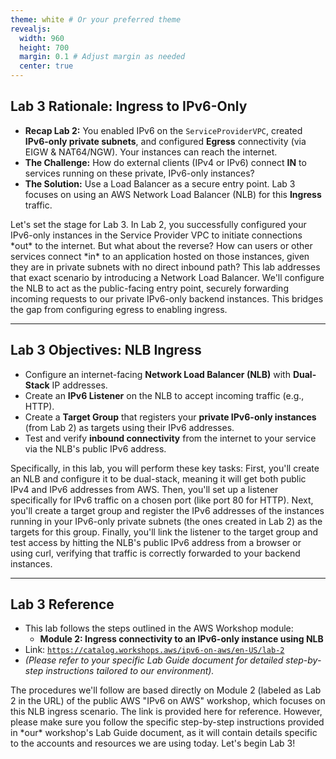 ```yaml
---
theme: white # Or your preferred theme
revealjs:
  width: 960
  height: 700
  margin: 0.1 # Adjust margin as needed
  center: true
---
```


## Lab 3 Rationale: Ingress to IPv6-Only

* **Recap Lab 2:** You enabled IPv6 on the `ServiceProviderVPC`, created **IPv6-only private subnets**, and configured **Egress** connectivity (via EIGW & NAT64/NGW). Your instances can reach the internet.
* **The Challenge:** How do external clients (IPv4 or IPv6) connect **IN** to services running on these private, IPv6-only instances?
* **The Solution:** Use a Load Balancer as a secure entry point. Lab 3 focuses on using an AWS Network Load Balancer (NLB) for this **Ingress** traffic.

<aside class="notes">
Let's set the stage for Lab 3. In Lab 2, you successfully configured your IPv6-only instances in the Service Provider VPC to initiate connections *out* to the internet. But what about the reverse? How can users or other services connect *in* to an application hosted on those instances, given they are in private subnets with no direct inbound path? This lab addresses that exact scenario by introducing a Network Load Balancer. We'll configure the NLB to act as the public-facing entry point, securely forwarding incoming requests to our private IPv6-only backend instances. This bridges the gap from configuring egress to enabling ingress.
</aside>

---

## Lab 3 Objectives: NLB Ingress

* Configure an internet-facing **Network Load Balancer (NLB)** with **Dual-Stack** IP addresses.
* Create an **IPv6 Listener** on the NLB to accept incoming traffic (e.g., HTTP).
* Create a **Target Group** that registers your **private IPv6-only instances** (from Lab 2) as targets using their IPv6 addresses.
* Test and verify **inbound connectivity** from the internet to your service via the NLB's public IPv6 address.

<aside class="notes">
Specifically, in this lab, you will perform these key tasks: First, you'll create an NLB and configure it to be dual-stack, meaning it will get both public IPv4 and IPv6 addresses from AWS. Then, you'll set up a listener specifically for IPv6 traffic on a chosen port (like port 80 for HTTP). Next, you'll create a target group and register the IPv6 addresses of the instances running in your IPv6-only private subnets (the ones created in Lab 2) as the targets for this group. Finally, you'll link the listener to the target group and test access by hitting the NLB's public IPv6 address from a browser or using curl, verifying that traffic is correctly forwarded to your backend instances.
</aside>

---

## Lab 3 Reference

* This lab follows the steps outlined in the AWS Workshop module:
    * **Module 2: Ingress connectivity to an IPv6-only instance using NLB**
* Link: [`https://catalog.workshops.aws/ipv6-on-aws/en-US/lab-2`](https://catalog.workshops.aws/ipv6-on-aws/en-US/lab-2)
* *(Please refer to your specific Lab Guide document for detailed step-by-step instructions tailored to our environment).*

<aside class="notes">
The procedures we'll follow are based directly on Module 2 (labeled as Lab 2 in the URL) of the public AWS "IPv6 on AWS" workshop, which focuses on this NLB ingress scenario. The link is provided here for reference. However, please make sure you follow the specific step-by-step instructions provided in *our* workshop's Lab Guide document, as it will contain details specific to the accounts and resources we are using today. Let's begin Lab 3!
</aside>
